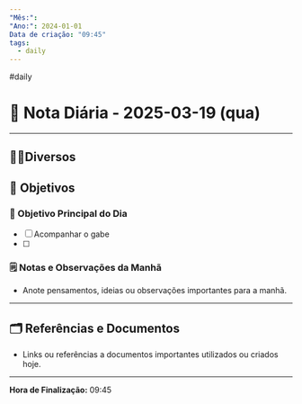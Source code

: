 ```yaml
---
"Mês:": 
"Ano:": 2024-01-01
Data de criação: "09:45"
tags:
  - daily
---
```

#daily
# 📅 Nota Diária - 2025-03-19 (qua)
---
## 🤝🏻Diversos

## 🌄 Objetivos
### 🎯 Objetivo Principal do Dia
- [ ] Acompanhar o gabe
- [ ] 

### 🗒️ Notas e Observações da Manhã
- Anote pensamentos, ideias ou observações importantes para a manhã.
---
## 🗂️ Referências e Documentos
- Links ou referências a documentos importantes utilizados ou criados hoje.

---

**Hora de Finalização:** 09:45
